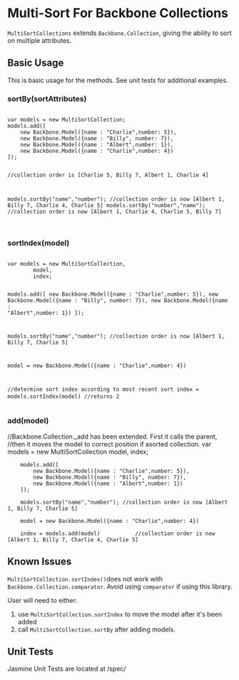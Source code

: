 <h1>Multi-Sort For Backbone Collections</h1>

<p>
	<code>MultiSortCollections</code> extends <code>Backbone.Collection</code>, 
	giving the ability to sort on multiple attributes.
</p>

<h2>Basic Usage</h2>
This is basic usage for the methods.  See unit tests for additional examples.

<h3>sortBy(sortAttributes)</h3>
<pre>
<code>
var models = new MultiSortCollection;
models.add([
	new Backbone.Model({name : "Charlie",number: 5}),
	new Backbone.Model({name : "Billy", number: 7}),
	new Backbone.Model({name : "Albert",number: 1}),
	new Backbone.Model({name : "Charlie",number: 4})
]);

//collection order is [Charlie 5, Billy 7, Albert 1, Charlie 4]

models.sortBy("name","number");  //collection order is now [Albert 1, Billy 7, Charlie 4, Charlie 5]
models.sortBy("number","name");  //collection order is now [Albert 1, Charlie 4, Charlie 5, Billy 7]
</code>
</pre>

<h3>sortIndex(model)</h3>
<pre>
<code>
var models = new MultiSortCollection,
		model,
		index;
		
models.add([
	new Backbone.Model({name : "Charlie",number: 5}),
	new Backbone.Model({name : "Billy", number: 7}),
	new Backbone.Model({name : "Albert",number: 1})
]);

models.sortBy("name","number"); //collection order is now [Albert 1, Billy 7, Charlie 5]

model = new Backbone.Model({name : "Charlie",number: 4})

//determine sort index according to most recent sort
index = models.sortIndex(model)			//returns 2
</code>
</pre>

<h3>add(model)</h3>
		//Backbone.Collection._add has been extended.  First it calls the parent,
		//then it moves the model to correct position if asorted collection.
		var models = new MultiSortCollection
				model,
				index;
				
		models.add([
			new Backbone.Model({name : "Charlie",number: 5}),
			new Backbone.Model({name : "Billy", number: 7}),
			new Backbone.Model({name : "Albert",number: 1})
		]);
		
		models.sortBy("name","number"); //collection order is now [Albert 1, Billy 7, Charlie 5]
		
		model = new Backbone.Model({name : "Charlie",number: 4})
		
		index = models.add(model)			//collection order is now [Albert 1, Billy 7, Charlie 4, Charlie 5]
<h2>Known Issues</h2>
<p>
	<code>MultiSortCollection.sortIndex()</code>does not work with <code>Backbone.Collection.comparator</code>.  Avoid using
	<code>comparator</code> if using this library. 
</p>

<p>
User will need to either:
<ol>
	<li>use <code>MultiSortCollection.sortIndex</code> to move the model after it's been added</li>
	<li>call <code>MultiSortCollection.sortBy</code> after adding models.</li>
</ol>
</p>

<h2>Unit Tests</h2>
<p>Jasmine Unit Tests are located at /spec/</p>
